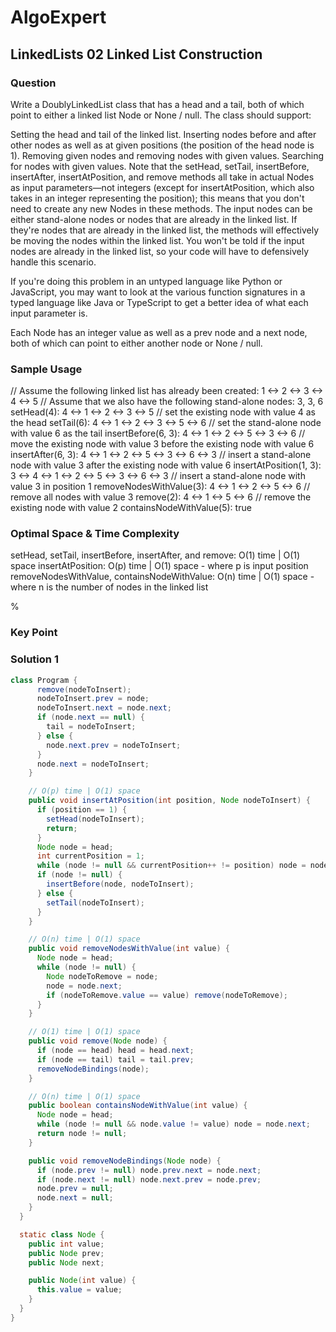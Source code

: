 # AlgoExpert

## LinkedLists 02 Linked List Construction

### Question

Write a DoublyLinkedList class that has a head and a tail, both of which point to either a linked list Node or None / null. The class should support:

Setting the head and tail of the linked list.
Inserting nodes before and after other nodes as well as at given positions (the position of the head node is 1).
Removing given nodes and removing nodes with given values.
Searching for nodes with given values.
Note that the setHead, setTail, insertBefore, insertAfter, insertAtPosition, and remove methods all take in actual Nodes as input parameters—not integers (except for insertAtPosition, which also takes in an integer representing the position); this means that you don't need to create any new Nodes in these methods. The input nodes can be either stand-alone nodes or nodes that are already in the linked list. If they're nodes that are already in the linked list, the methods will effectively be moving the nodes within the linked list. You won't be told if the input nodes are already in the linked list, so your code will have to defensively handle this scenario.

If you're doing this problem in an untyped language like Python or JavaScript, you may want to look at the various function signatures in a typed language like Java or TypeScript to get a better idea of what each input parameter is.

Each Node has an integer value as well as a prev node and a next node, both of which can point to either another node or None / null.

### Sample Usage

// Assume the following linked list has already been created:
1 <-> 2 <-> 3 <-> 4 <-> 5
// Assume that we also have the following stand-alone nodes:
3, 3, 6
setHead(4): 4 <-> 1 <-> 2 <-> 3 <-> 5 // set the existing node with value 4 as the head
setTail(6): 4 <-> 1 <-> 2 <-> 3 <-> 5 <-> 6 // set the stand-alone node with value 6 as the tail
insertBefore(6, 3): 4 <-> 1 <-> 2 <-> 5 <-> 3 <-> 6 // move the existing node with value 3 before the existing node with value 6
insertAfter(6, 3): 4 <-> 1 <-> 2 <-> 5 <-> 3 <-> 6 <-> 3 // insert a stand-alone node with value 3 after the existing node with value 6
insertAtPosition(1, 3): 3 <-> 4 <-> 1 <-> 2 <-> 5 <-> 3 <-> 6 <-> 3 // insert a stand-alone node with value 3 in position 1
removeNodesWithValue(3): 4 <-> 1 <-> 2 <-> 5 <-> 6 // remove all nodes with value 3
remove(2): 4 <-> 1 <-> 5 <-> 6 // remove the existing node with value 2
containsNodeWithValue(5): true

### Optimal Space & Time Complexity

setHead, setTail, insertBefore, insertAfter, and remove: O(1) time | O(1) space insertAtPosition: O(p) time | O(1) space - where p is input position removeNodesWithValue, containsNodeWithValue: O(n) time | O(1) space - where n is the number of nodes in the linked list

%

### Key Point

### Solution 1

```java
class Program {
      remove(nodeToInsert);
      nodeToInsert.prev = node;
      nodeToInsert.next = node.next;
      if (node.next == null) {
        tail = nodeToInsert;
      } else {
        node.next.prev = nodeToInsert;
      }
      node.next = nodeToInsert;
    }

    // O(p) time | O(1) space
    public void insertAtPosition(int position, Node nodeToInsert) {
      if (position == 1) {
        setHead(nodeToInsert);
        return;
      }
      Node node = head;
      int currentPosition = 1;
      while (node != null && currentPosition++ != position) node = node.next;
      if (node != null) {
        insertBefore(node, nodeToInsert);
      } else {
        setTail(nodeToInsert);
      }
    }

    // O(n) time | O(1) space
    public void removeNodesWithValue(int value) {
      Node node = head;
      while (node != null) {
        Node nodeToRemove = node;
        node = node.next;
        if (nodeToRemove.value == value) remove(nodeToRemove);
      }
    }

    // O(1) time | O(1) space
    public void remove(Node node) {
      if (node == head) head = head.next;
      if (node == tail) tail = tail.prev;
      removeNodeBindings(node);
    }

    // O(n) time | O(1) space
    public boolean containsNodeWithValue(int value) {
      Node node = head;
      while (node != null && node.value != value) node = node.next;
      return node != null;
    }

    public void removeNodeBindings(Node node) {
      if (node.prev != null) node.prev.next = node.next;
      if (node.next != null) node.next.prev = node.prev;
      node.prev = null;
      node.next = null;
    }
  }

  static class Node {
    public int value;
    public Node prev;
    public Node next;

    public Node(int value) {
      this.value = value;
    }
  }
}

```
